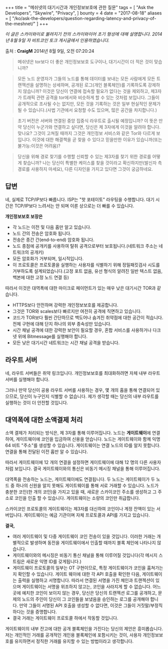+++
title = "메쉬넷의 대기시간과 개인정보보호에 관한 질문"
tags = [
    "Ask the Developers",
    "Skywire",
    "Privacy",
]
bounty = 4
date = "2017-08-18"
aliases = [
	"/ko/ask-the-developers/question-regarding-latency-and-privacy-of-the-meshnet/"
]
+++

*이 글은 스카이와이로 불려지기 전의 스카이와이어 초기 형성에 대해 설명합니다. 2014년 8월 9일 자 비트코인 토크 게시글에서 인용하였습니다.*

출처 : **CraigM** 2014년 8월 9일, 오전 07:20:24

>메쉬넷은 tor보다 더 좋은 개인정보보호 도구이나, 대기시간이 더 적은 것이 맞습니까?

>모든 노드 운영자가 그들의 노드를 통해 데이터를 보내는 모든 사람에게  모든 트랜잭션을 설명하는 상세하며, 공개된 로그(개인 블록체인)를 기록하도록 강제하지 않습니까? 이것은 당신이 연결에 접속할 필요가 없다는 것을 제외하고, 제3자가 트래픽 관련 공격을 tor에서와 비슷하게 할 수 있는 것처럼 보입니다. 그들이 공개적으로 조사될 수는 없지만, 모든 것을 기록하는 것은 일부 현실적인 문제가 될 수 있습니다.(사법 기관에서 요청할 수도 있으며, 많은 공간을 차지합니다.)

>초기 버전은 서버와 연결된 중앙 집중식 라우트로 출시될 예정입니까? 이 뜻은 만약 당신이 누군가와 연결하고 싶다면, 당신은 제 3자에게 이것을 알려야 합니다. 맞나요? 그것이 고쳐질 때까지 그것은 개인정보 서비스와 같은 Tor와 다르게 보입니다. 이것에 대한 해결책을 곧 찾을 수 있다고 믿을만한 이유가 있습니까(또는 불가능:이것은 어려움)?

>당신을 위해 경로 찾기를 수행할 신뢰할 수 있는 제3자를 찾기 위한 경로를 어떻게 찾습니까? 나는 당신이 특별한 케이스를 찾을 것이라고 확신하지만(발신자 측 경로를 사용하지 마세요), 다른 디자인을 가지고 있다면 그것이 궁금하네요.


## 답변

네, 실제로 TCP/IP보다 빠릅니다. ISP는 "핫 포테이토" 라우팅을 수행합니다. 대기 시간은 TCP/IP보다 느려서는 안 되며 이론 상으로는 더 빠를 수 있습니다.

**개인정보보호 보장은**

- 각 노드는 이전 및 다음 홉만 알고 있습니다.
- 노드 간의 전송은 암호화 됩니다.
- 전송은 종간 간(end-to-end) 암호화 됩니다.
- 노드 종점에 공개키를 사용하여 탈취 공격으로부터 보호됩니다.(네트워크 주소는 네트워크의 공개키)
- 모든 암호화가 거부되며, 일시적입니다.
- 이 프로토콜은 프로토콜을 실행하는 사용자를 식별하기 위해 정밀패킷검사 시도를 거부하도록 설계되었습니다.(고정 포트 없음, 유선 형식의 알려진 일반 텍스트 없음, 백본에 대한 고정 노드 연결 등)

따라서 이것은 대역폭에 대한 마이크로 페이먼트가 있는 매우 낮은 대기시간 TOR과 같습니다.

- HTTPS보다 안전하며 강력한 개인정보보호를 제공합니다.
- 그것은 TOR와 scales보다 빠르지만 여전히 공격에 직면하고 있습니다.
- 코드가 TOR보다 훨씬 간단하므로 백도어나 숨겨진 취약점에 대한 공간이 적습니다. 전체 구현에 대해 단지 하나의 외부 종속성만 있습니다.
- 시간 채널 공격에 대한 강력한 보안이 필요할 경우, 혼합 서비스를 사용하거나 다크넷 위에 Bitmessage를 실행해야 합니다.
- 모든 낮은 대기시간 네트워크는 시간 채널 공격을 받습니다.

## 라우트 서버

네, 라우트 서버들은 취약 링크입니다. 개인정보보호를 최대화하려면 자체 내부 라우트 서버를 실행해야 합니다.

그러나 만약 당신이 공용 라우트 서버를 사용하는 경우, 몇 개의 홉을 통해 연결되어 있으므로, 당신이 누구인지 식별할 수 없습니다. 제가 생각할 때는 당신의 내부 라우트를 실행하는 것이 더 안전할 것입니다.

## 대역폭에 대한 소액결제 처리

소액 결제가 처리되는 방식은, 제 3자를 통해 이루어집니다. 노드는 **게이트웨이**에 연결하여, 게이트웨이에 코인을 입금하여 신용을 얻습니다.
노드는 게이트웨이와 함께 익명 64 비트 "주소"를 생성할 수 있습니다.
게이트웨이는 연결 노드의 ID를 알지 못합니다. 연결을 통해 전달된 이전 홉만 알 수 있습니다.

따라서 게이트웨이에 12 개의 연결을 설정하면 게이트웨이에 대해 12 명의 다른 사용자처럼 보입니다.
결국 게이트웨이와의 통신은 비동기 메시징 채널을 통해 이루어집니다.

대역폭을 전송하는 노드는, 게이트웨이에도 연결됩니다.
두 노드는 게이트웨이가 두 노드 중 하나의 신원을 알지 못해도 게이트웨이를 통해 서로 거래할 수 있습니다.
노드가 충분한 코인(한 개의 코인)을 가지고 있을 때, 새로운 스카이코인 주소를 생성하고 그 주소로 코인을 인출 할 수 있습니다.
게이트웨이는 소량의 코인만 취급합니다.

스카이코인 프로토콜의 게이트웨이는 제3자를 대신하여 코인이나 계정 잔액이 있는 서버입니다.
게이트웨이는 예금 기관이며 자체 프로토콜과 API를 가지고 있습니다.

**결국,**

- 여러 게이트웨이 및 다중 게이트웨이 코인 전송이 있을 것입니다. 이러한 거래는 개별적으로 발생하며 동전을 게이트웨이에서 인출할 때까지 블록 체인에 나타나지 않습니다.
- 게이트웨이와의 메시징은 비동기 통신 채널을 통해 이루어질 것입니다(각 메시지 스트림은 새로운 익명 ID를 갖게됩니다.)
- 게이트웨이 프로토콜의 일부는 OT 구현이므로, 특정 게이트웨이가 코인을 훔쳐가는지 확인할 수 있습니다. 게이트 웨이에 대한 각 API 호출을 확인한 다음, 게이트웨이는 출력을 실행하고 서명합니다. 따라서 연결된 서명을 가진 체인과 트랜젝션이 있으며 게이트웨이는 서명을 위조하지 않고는, 코인을 사라지게 할 수 없습니다. 어느 곳에 예치한 코인이 보이지 않는 경우, 당신은 당신의 트랜젝션 로그를 공개하고, 문제의 노드의 주인이 당신이 그 코인들을 보냈음을 승인하는 로그를 공개해야 합니다. 만약 그들이 서명된 API 호출을 생성할 수 없다면, 이것은 그들이 거짓말/부정직 하다는 것을 증명합니다.
- 결국 거래는 게이트웨이 프로토콜 하에서 작동할 것입니다.

게이트웨이의 내부 잔고에 대한 공개 블록체인을 가진다는 당신의 제안은 흥미롭습니다.
저는 개인적인 거래를 공개적인 개인용 블록체인에 포함시키는 것이,
사용자 개인정보보호를 유지하면서 정직한 거래를 유지할 수 있는 방법이라고 생각합니다.
